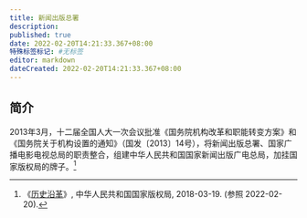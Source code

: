 ```yaml
---
title: 新闻出版总署
description:
published: true
date: 2022-02-20T14:21:33.367+08:00
特殊标签标记: #无标签
editor: markdown
dateCreated: 2022-02-20T14:21:33.367+08:00
---
```


## 简介

2013年3月，十二届全国人大一次会议批准《国务院机构改革和职能转变方案》和《国务院关于机构设置的通知》（国发〔2013〕14号），将新闻出版总署、国家广播电影电视总局的职责整合，组建中华人民共和国国家新闻出版广电总局，加挂国家版权局的牌子。[^476]

[^476]: 《[历史沿革](https://web.archive.org/web/20180319004125/http://www.ncac.gov.cn/chinacopyright/channels/476.html)》, 中华人民共和国国家版权局, 2018-03-19. (参照 2022-02-20).
